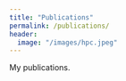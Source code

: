 ```yaml
---
title: "Publications"
permalink: /publications/
header:
  image: "/images/hpc.jpeg"
---
```


My publications.
